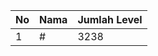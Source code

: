 | No | Nama            | Jumlah Level |
|----|-----------------|--------------|
| 1  | #    |    3238        |
